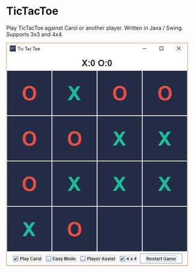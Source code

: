 # TicTacToe
Play TicTacToe against Carol or another player. Written in Java / Swing. Supports 3x3 and 4x4.

![](TicTacToe.png)
